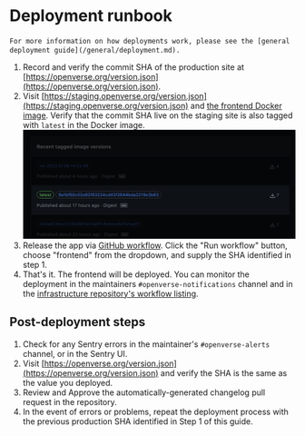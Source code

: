 # Deployment runbook

```{tip}
For more information on how deployments work, please see the [general deployment guide](/general/deployment.md).
```

1. Record and verify the commit SHA of the production site at
   [https://openverse.org/version.json](https://openverse.org/version.json).
1. Visit
   [https://staging.openverse.org/version.json](https://staging.openverse.org/version.json)
   and
   [the frontend Docker image](https://github.com/wordpress/openverse/pkgs/container/openverse-frontend).
   Verify that the commit SHA live on the staging site is also tagged with
   `latest` in the Docker image.
   ![GitHub package directory screenshot](/_static/package_directory_example.png)
1. Release the app via
   [GitHub workflow](https://github.com/WordPress/openverse/actions/workflows/release-app.yml).
   Click the "Run workflow" button, choose "frontend" from the dropdown, and
   supply the SHA identified in step 1.
1. That's it. The frontend will be deployed. You can monitor the deployment in
   the maintainers `#openverse-notifications` channel and in the
   [infrastructure repository's workflow listing](https://github.com/WordPress/openverse-infrastructure/actions).

## Post-deployment steps

1. Check for any Sentry errors in the maintainer's `#openverse-alerts` channel,
   or in the Sentry UI.
1. Visit
   [https://openverse.org/version.json](https://openverse.org/version.json) and
   verify the SHA is the same as the value you deployed.
1. Review and Approve the automatically-generated changelog pull request in the
   repository.
1. In the event of errors or problems, repeat the deployment process with the
   previous production SHA identified in Step 1 of this guide.
